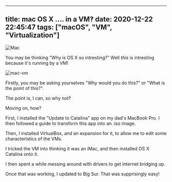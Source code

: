 
---
title: mac OS X .... in a VM‽
date: 2020-12-22 22:45:47
tags: ["macOS", "VM", "Virtualization"]
---

![Mac](https://i.ibb.co/5LW5Bkd/Mac.png)



You may be thinking "Why is OS X so intresting?" Well _this_ is intresting because it\'s running by a VM!



![mac-vm](https://i.ibb.co/tPZsRb6/mac-vm.png)



Firstly, you may be asking yourselves "Why would you do this?" or "What is the point of this?".  

The point is, I can, so why not‽

Moving on, how?  

First, I installed the "Update to Catalina" app on my dad\'s MacBook Pro. I then followed a guide to transform this app into an .iso image.  

Then, I installed VirtualBox, and an expansion for it, to allow me to edit some characteristics of the VMs.  

I tricked the VM into thinking it was an iMac, and then installed OS X Catalina onto it.  

I then spent a while messing around with drivers to get internet bridging up.  

Once that was working, I updated to Big Sur. That was supprisingly easy!
